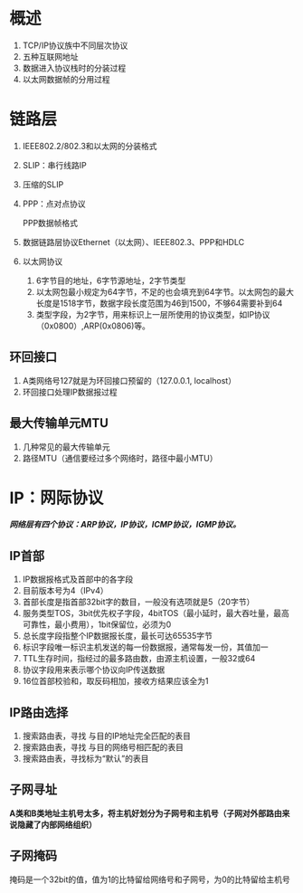 # 概述

1. TCP/IP协议族中不同层次协议
2. 五种互联网地址
3. 数据进入协议栈时的分装过程
4. 以太网数据帧的分用过程

# 链路层

1. IEEE802.2/802.3和以太网的分装格式

2. SLIP：串行线路IP

3. 压缩的SLIP

4. PPP：点对点协议

   PPP数据帧格式

5. 数据链路层协议Ethernet（以太网）、IEEE802.3、PPP和HDLC

6. 以太网协议

   1. 6字节目的地址，6字节源地址，2字节类型
   2. 以太网包最小规定为64字节，不足的也会填充到64字节。以太网包的最大长度是1518字节，数据字段长度范围为46到1500，不够64需要补到64
   3. 类型字段，为2字节，用来标识上一层所使用的协议类型，如IP协议（0x0800）,ARP(0x0806)等。

## 环回接口

1. A类网络号127就是为环回接口预留的（127.0.0.1, localhost）
2. 环回接口处理IP数据报过程

## 最大传输单元MTU

1. 几种常见的最大传输单元
2. 路径MTU（通信要经过多个网络时，路径中最小MTU）

# IP：网际协议

***网络层有四个协议：ARP协议，IP协议，ICMP协议，IGMP协议。***

## IP首部

1. IP数据报格式及首部中的各字段
2. 目前版本号为4（IPv4）
3. 首部长度是指首部32bit字的数目，一般没有选项就是5（20字节）
4. 服务类型TOS，3bit优先权子字段，4bitTOS（最小延时，最大吞吐量，最高可靠性，最小费用），1bit保留位，必须为0
5. 总长度字段指整个IP数据报长度，最长可达65535字节
6. 标识字段唯一标识主机发送的每一份数据报，通常每发一份，其值加一
7. TTL生存时间，指经过的最多路由数，由源主机设置，一般32或64
8. 协议字段用来表示哪个协议向IP传送数据
9. 16位首部校验和，取反码相加，接收方结果应该全为1

## IP路由选择

1. 搜索路由表，寻找 与目的IP地址完全匹配的表目
2. 搜索路由表，寻找 与目的网络号相匹配的表目
3. 搜索路由表，寻找标为“默认”的表目

## 子网寻址

**A类和B类地址主机号太多，将主机好划分为子网号和主机号（子网对外部路由来说隐藏了内部网络组织）**

## 子网掩码

掩码是一个32bit的值，值为1的比特留给网络号和子网号，为0的比特留给主机号















